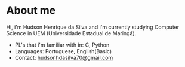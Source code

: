 # About me

Hi, i'm Hudson Henrique da Silva and i'm currently studying Computer Science in UEM (Universidade Estadual de Maringá).

- PL's that i'm familiar with in: C, Python
- Languages: Portuguese, English(Basic)
- Contact: [hudsonhdasilva70@gmail.com](url)

<!---
Some other changes: 
--->
